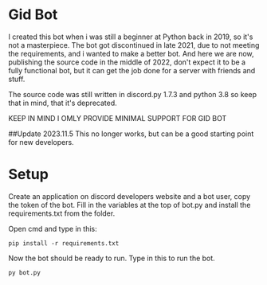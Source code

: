 # Gid Bot

I created this bot when i was still a beginner at Python back in 2019, so it's not a masterpiece.
The bot got discontinued in late 2021, due to not meeting the requirements, and i wanted to make a better bot.
And here we are now, publishing the source code in the middle of 2022, don't expect it to be a fully functional bot, but 
it can get the job done for a server with friends and stuff.

The source code was still written in discord.py 1.7.3 and python 3.8 so keep that in mind, that it's deprecated.

KEEP IN MIND I OMLY PROVIDE MINIMAL SUPPORT FOR GID BOT

##Update 2023.11.5 This no longer works, but can be a good starting point for new developers.

# Setup

Create an application on discord developers website and a bot user, copy the token of the bot.
Fill in the variables at the top of bot.py and install the requirements.txt from the folder.

Open cmd and type in this:
```
pip install -r requirements.txt
```

Now the bot should be ready to run. Type in this to run the bot.
```
py bot.py
```

